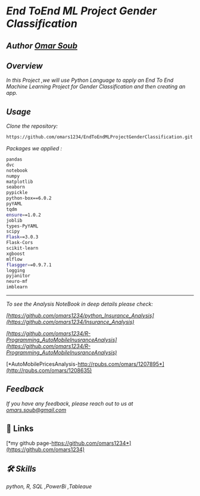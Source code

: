 # *End ToEnd ML Project Gender Classification*

## *Author  [Omar Soub](https://github.com/omars1234)*

## *Overview*

*In this Project ,we will use Python Language to apply an End To End Machine Learning Project for Gender Classification and then creating an app.*

## *Usage*

*Clone the repository:*


```bash
https://github.com/omars1234/EndToEndMLProjectGenderClassification.git
```

*Packages we applied :*

```bash
pandas 
dvc
notebook
numpy
matplotlib
seaborn
pypickle
python-box==6.0.2
pyYAML
tqdm
ensure==1.0.2
joblib
types-PyYAML
scipy
Flask==3.0.3
Flask-Cors
scikit-learn
xgboost
mlflow
flasgger==0.9.7.1
logging
pyjanitor
neuro-mf
imblearn
```

 ----------------------------------------

*To see the Analysis NoteBook in deep details please check:* 

*[https://github.com/omars1234/python_Insurance_Analysis](https://github.com/omars1234/Insurance_Analysis)*

*[https://github.com/omars1234/R-Programming_AutoMobileInusranceAnalysis](https://github.com/omars1234/R-Programming_AutoMobileInusranceAnalysis)*

[*AutoMobilePricesAnalysis-http://rpubs.com/omars/1207895*](http://rpubs.com/omars/1208635)  


## *Feedback*

*If you have any feedback, please reach out to us at omars.soub@gmail.com*

## 🔗 Links

[*my github page-https://github.com/omars1234*](https://github.com/omars1234)

## *🛠 Skills*
*python, R, SQL ,PowerBi ,Tableaue*